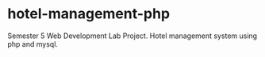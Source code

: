 # hotel-management-php
Semester 5 Web Development Lab Project. Hotel management system using php and mysql.
